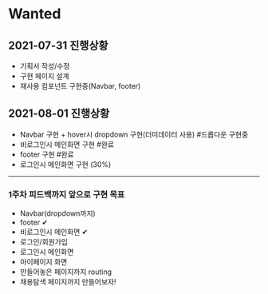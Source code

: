 # Wanted  
## 2021-07-31 진행상황  
- 기획서 작성/수정  
- 구현 페이지 설계  
- 재사용 컴포넌트 구현중(Navbar, footer)  
  
## 2021-08-01 진행상황  
- Navbar 구현 + hover시 dropdown 구현(더미데이터 사용) #드롭다운 구현중  
- 비로그인시 메인화면 구현  #완료
- footer 구현 #완료  
- 로그인시 메인화면 구현 (30%)

---  
### 1주차 피드백까지 앞으로 구현 목표
- Navbar(dropdown까지)  
- footer ✔  
- 비로그인시 메인화면 ✔
- 로그인/회원가입  
- 로그인시 메인화면  
- 마이페이지 화면  
- 만들어놓은 페이지까지 routing  
- 채용탐색 페이지까지 만들어보자!  